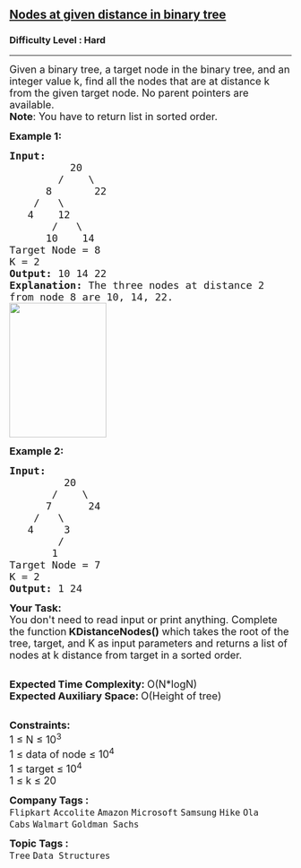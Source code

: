 <h2><a href="https://practice.geeksforgeeks.org/problems/nodes-at-given-distance-in-binary-tree/1">Nodes at given distance in binary tree</a></h2><h3>Difficulty Level : Hard</h3><hr><div class="problems_problem_content__Xm_eO"><p><span style="font-size:18px">Given a binary tree, a target node in the binary tree, and an integer value k, find all the nodes that are at distance k from the given target node. No parent pointers are available.<br>
<strong>Note</strong>: You have to return list in sorted order.</span></p>

<p><strong><span style="font-size:18px">Example 1:</span></strong></p>

<pre><span style="font-size:18px"><strong>Input:      </strong>
          20
        /    \
      8       22 
    /   \
   4    12 
       /   \
      10    14</span>
<span style="font-size:18px">Target Node = 8
K = 2</span>
<span style="font-size:18px"><strong>Output:</strong> 10 14 22</span>
<span style="font-size:18px"><strong>Explanation: </strong>The three nodes at distance 2
from node 8 are 10, 14, 22.</span>
<span style="font-size:18px"><img alt="" src="https://media.geeksforgeeks.org/wp-content/uploads/20190426123252/Btree1.jpg" style="height:240px; width:173px"></span>
</pre>

<p><span style="font-size:18px"><strong>Example 2:</strong></span></p>

<pre><span style="font-size:18px"><strong>Input:      </strong>
         20
       /    \
      7      24
    /   \
   4     3
        /  
       1    </span>
<span style="font-size:18px">Target Node = 7
K = 2</span>
<span style="font-size:18px"><strong>Output:</strong> 1 24</span>
</pre>

<p><span style="font-size:18px"><strong>Your Task: &nbsp;</strong><br>
You don't need to read input or print anything. Complete the function<strong> KDistanceNodes()</strong> which takes the root of the tree, target, and K as input parameters and returns a list of nodes at k distance from target in a sorted order.</span></p>

<p><br>
<span style="font-size:18px"><strong>Expected Time Complexity: </strong>O(N*logN)<br>
<strong>Expected Auxiliary Space: </strong>O(Height of tree)</span></p>

<p><br>
<span style="font-size:18px"><strong>Constraints:</strong><br>
1 ≤ N ≤ 10<sup>3</sup><br>
1 ≤ data of node ≤ 10<sup>4</sup><br>
1 ≤ target ≤ 10<sup>4</sup><br>
1 ≤ k ≤ 20</span></p>
</div><p><span style=font-size:18px><strong>Company Tags : </strong><br><code>Flipkart</code>&nbsp;<code>Accolite</code>&nbsp;<code>Amazon</code>&nbsp;<code>Microsoft</code>&nbsp;<code>Samsung</code>&nbsp;<code>Hike</code>&nbsp;<code>Ola Cabs</code>&nbsp;<code>Walmart</code>&nbsp;<code>Goldman Sachs</code>&nbsp;<br><p><span style=font-size:18px><strong>Topic Tags : </strong><br><code>Tree</code>&nbsp;<code>Data Structures</code>&nbsp;